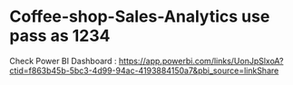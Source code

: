 # Coffee-shop-Sales-Analytics use pass as 1234

Check Power BI Dashboard : https://app.powerbi.com/links/UonJpSlxoA?ctid=f863b45b-5bc3-4d99-94ac-4193884150a7&pbi_source=linkShare

